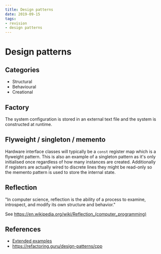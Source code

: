 ```yaml
---
title: Design patterns
date: 2019-09-15
tags:
- revision
- design patterns
---
```


# Design patterns

## Categories
- Structural
- Behavioural
- Creational

## Factory
The system configuration is stored in an external text file and the system is
constructed at runtime.

## Flyweight / singleton / memento
Hardware interface classes will typically be a `const` register map which is a
flyweight pattern. This is also an example of a singleton pattern as it's only
initialised once regardless of how many instances are created. Additionally if
registers are actually wired to discrete lines they might be read-only so the
memento pattern is used to store the internal state.

## Reflection
"In computer science, reflection is the ability of a process to examine,
introspect, and modify its own structure and behavior."

See https://en.wikipedia.org/wiki/Reflection_(computer_programming)

## References
- [Extended examples](https://github.com/deanturpin/revision_design_patterns/)
- https://refactoring.guru/design-patterns/cpp

